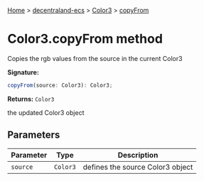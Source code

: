 [Home](./index) &gt; [decentraland-ecs](./decentraland-ecs.md) &gt; [Color3](./decentraland-ecs.color3.md) &gt; [copyFrom](./decentraland-ecs.color3.copyfrom.md)

# Color3.copyFrom method

Copies the rgb values from the source in the current Color3

**Signature:**
```javascript
copyFrom(source: Color3): Color3;
```
**Returns:** `Color3`

the updated Color3 object

## Parameters

|  Parameter | Type | Description |
|  --- | --- | --- |
|  `source` | `Color3` | defines the source Color3 object |

